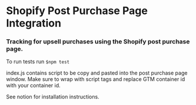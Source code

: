 # Shopify Post Purchase Page Integration
### Tracking for upsell purchases using the Shopify post purchase page.

To run tests run `$npm test`

index.js contains script to be copy and pasted into the post purchase page window. Make sure to wrap with script tags and replace GTM container id with your container id.

See notion for installation instructions.
